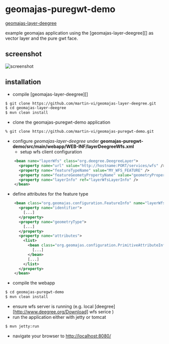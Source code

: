 geomajas-puregwt-demo
=====================

[geomajas-layer-deegree](https://github.com/martin-vi/geomajas-layer-deegree)

example geomajas application using the [geomajas-layer-deegree][] as vector layer and the pure gwt face.

screenshot
----------

[screenshot]: https://github.com/martin-vi/geomajas-puregwt-demo/raw/master/resources/geomajasPureGWTClient.png

![screenshot][screenshot]

installation
------------

* compile [geomajas-layer-deegree][]
```bash
$ git clone https://github.com/martin-vi/geomajas-layer-deegree.git
$ cd geomajas-layer-deegree
$ mvn clean install
```

* clone the geomajas-puregwt-demo application
```bash
% git clone https://github.com/martin-vi/geomajas-puregwt-demo.git
```

* configure _geomajas-layer-deegree_ under **geomajas-puregwt-demo/src/main/webapp/WEB-INF/layerDeegreeWfs.xml**
  * setup wfs client configuration
```xml
    <bean name="layerWfs" class="org.deegree.DeegreeLayer">
      <property name="url" value="http://hostname:PORT/services/wfs" />
      <property name="featureTypeName" value="MY_WFS_FEATURE" />
      <property name="featureGeometyPropertyName" value="geometryProperty" />
      <property name="layerInfo" ref="layerWfsLayerInfo" />
    </bean>
```
  * define attributes for the feature type
```xml
    <bean class="org.geomajas.configuration.FeatureInfo" name="layerWfsLayerFeatureInfo">
      <property name="identifier">
        [...]
      </property>
      <property name="geometryType">
        [...]
      </property>
      <property name="attributes">
        <list>
          <bean class="org.geomajas.configuration.PrimitiveAttributeInfo">
            [...]
          </bean>
          [...]
        </list>
      </property>
    </bean>
```
  * compile the webapp

```bash
$ cd geomajas-puregwt-demo
$ mvn clean install
```
  * ensure wfs server is running (e.g. local [deegree][http://www.deegree.org/Download] wfs serice )
  * run the application either with jetty or tomcat

```bash
$ mvn jetty:run
```

  * navigate your browser to [http://localhost:8080/](http://localhost:8080/)

